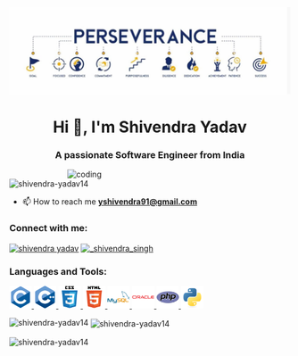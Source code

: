 ![logo](https://github.com/Shivendra-Yadav14/Shivendra-Yadav14/blob/main/Banner.jpg)
<h1 align="center">Hi 👋, I'm Shivendra Yadav</h1>
<h3 align="center">A passionate Software Engineer from India</h3>
<img align="right" alt="coding" width="400" src="https://user-images.githubusercontent.com/73187712/208087134-27c9c64d-1fed-483d-b2e7-9d6f1cd41fe3.gif">

<p align="left"> <img src="https://komarev.com/ghpvc/?username=shivendra-yadav14&label=Profile%20views&color=0e75b6&style=flat" alt="shivendra-yadav14" /> </p>

- 📫 How to reach me **yshivendra91@gmail.com**

<h3 align="left">Connect with me:</h3>
<p align="left">
<a href="https://linkedin.com/in/shivendra yadav" target="blank"><img align="center" src="https://raw.githubusercontent.com/rahuldkjain/github-profile-readme-generator/master/src/images/icons/Social/linked-in-alt.svg" alt="shivendra yadav" height="30" width="40" /></a>
<a href="https://instagram.com/_shivendra_singh" target="blank"><img align="center" src="https://raw.githubusercontent.com/rahuldkjain/github-profile-readme-generator/master/src/images/icons/Social/instagram.svg" alt="_shivendra_singh" height="30" width="40" /></a>
</p>

<h3 align="left">Languages and Tools:</h3>
<p align="left"> <a href="https://www.cprogramming.com/" target="_blank" rel="noreferrer"> <img src="https://raw.githubusercontent.com/devicons/devicon/master/icons/c/c-original.svg" alt="c" width="40" height="40"/> </a> <a href="https://www.w3schools.com/cpp/" target="_blank" rel="noreferrer"> <img src="https://raw.githubusercontent.com/devicons/devicon/master/icons/cplusplus/cplusplus-original.svg" alt="cplusplus" width="40" height="40"/> </a> <a href="https://www.w3schools.com/css/" target="_blank" rel="noreferrer"> <img src="https://raw.githubusercontent.com/devicons/devicon/master/icons/css3/css3-original-wordmark.svg" alt="css3" width="40" height="40"/> </a> <a href="https://www.w3.org/html/" target="_blank" rel="noreferrer"> <img src="https://raw.githubusercontent.com/devicons/devicon/master/icons/html5/html5-original-wordmark.svg" alt="html5" width="40" height="40"/> </a> <a href="https://www.mysql.com/" target="_blank" rel="noreferrer"> <img src="https://raw.githubusercontent.com/devicons/devicon/master/icons/mysql/mysql-original-wordmark.svg" alt="mysql" width="40" height="40"/> </a> <a href="https://www.oracle.com/" target="_blank" rel="noreferrer"> <img src="https://raw.githubusercontent.com/devicons/devicon/master/icons/oracle/oracle-original.svg" alt="oracle" width="40" height="40"/> </a> <a href="https://www.php.net" target="_blank" rel="noreferrer"> <img src="https://raw.githubusercontent.com/devicons/devicon/master/icons/php/php-original.svg" alt="php" width="40" height="40"/> </a> <a href="https://www.python.org" target="_blank" rel="noreferrer"> <img src="https://raw.githubusercontent.com/devicons/devicon/master/icons/python/python-original.svg" alt="python" width="40" height="40"/> </a> </p>

<p><img align="left" src="https://github-readme-stats.vercel.app/api/top-langs?username=shivendra-yadav14&show_icons=true&locale=en&layout=compact" alt="shivendra-yadav14" /></p>

<p>&nbsp;<img align="center" src="https://github-readme-stats.vercel.app/api?username=shivendra-yadav14&show_icons=true&locale=en" alt="shivendra-yadav14" /></p>

<p><img align="center" src="https://github-readme-streak-stats.herokuapp.com/?user=shivendra-yadav14&" alt="shivendra-yadav14" /></p>
